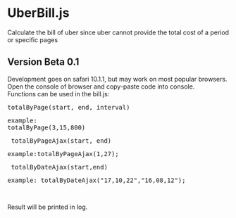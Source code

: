 # UberBill.js

Calculate the bill of uber since uber cannot provide the total cost of a period or specific pages

Version Beta 0.1
----------------
  Development goes on safari 10.1.1, but may work on most popular browsers.<br>
  Open the console of browser and copy-paste code into console. <br>
  Functions can be used in the bill.js: <br>
     <pre>
        totalByPage(start, end, interval)
            <pre>example: totalByPage(3,15,800)</pre>
        totalByPageAjax(start, end)
            <pre>example:totalByPageAjax(1,27);</pre>
        totalByDateAjax(start,end) 
            <pre>example: totalByDateAjax("17,10,22","16,08,12");</pre>
    </pre>
  Result will be printed in log.
